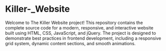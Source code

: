 # Killer-_Website
Welcome to The Killer Website project! This repository contains the complete source code for a modern, responsive, and interactive website built using HTML, CSS, JavaScript, and jQuery. The project is designed to demonstrate best practices in frontend development, including a responsive grid system, dynamic content sections, and smooth animations.
